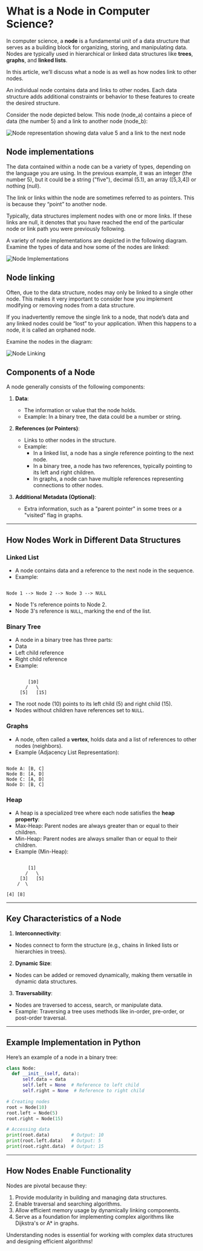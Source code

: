# What is a Node in Computer Science?

In computer science, a **node** is a fundamental unit of a data structure that serves as a building block for organizing, storing, and manipulating data. Nodes are typically used in hierarchical or linked data structures like **trees**, **graphs**, and **linked lists**.

In this article, we’ll discuss what a node is as well as how nodes link to other nodes.

An individual node contains data and links to other nodes. Each data structure adds additional constraints or behavior to these features to create the desired structure.

Consider the node depicted below. This node (node_a) contains a piece of data (the number 5) and a link to another node (node_b):

![Node representation showing data value 5 and a link to the next node](../Information%20about%20Nodes/node_images/node.webp)

## Node implementations

The data contained within a node can be a variety of types, depending on the language you are using. In the previous example, it was an integer (the number 5), but it could be a string ("five"), decimal (5.1), an array ([5,3,4]) or nothing (null).

The link or links within the node are sometimes referred to as pointers. This is because they “point” to another node.

Typically, data structures implement nodes with one or more links. If these links are null, it denotes that you have reached the end of the particular node or link path you were previously following.

A variety of node implementations are depicted in the following diagram. Examine the types of data and how some of the nodes are linked:

![Node Implementations](../Information%20about%20Nodes/node_images/node_implementation.svg)

## Node linking

Often, due to the data structure, nodes may only be linked to a single other node. This makes it very important to consider how you implement modifying or removing nodes from a data structure.

If you inadvertently remove the single link to a node, that node’s data and any linked nodes could be “lost” to your application. When this happens to a node, it is called an orphaned node.

Examine the nodes in the diagram:

![Node Linking](../Information%20about%20Nodes/node_images/nodes.gif)

## Components of a Node

A node generally consists of the following components:

1. **Data**:

    - The information or value that the node holds.
    - Example: In a binary tree, the data could be a number or string.

2. **References (or Pointers)**:

    - Links to other nodes in the structure.
    - Example:
        - In a linked list, a node has a single reference pointing to the next node.
        - In a binary tree, a node has two references, typically pointing to its left and right children.
        - In graphs, a node can have multiple references representing connections to other nodes.

3. **Additional Metadata (Optional)**:
    - Extra information, such as a "parent pointer" in some trees or a "visited" flag in graphs.

---

## How Nodes Work in Different Data Structures

### Linked List

-   A node contains data and a reference to the next node in the sequence.
-   Example:

```

Node 1 --> Node 2 --> Node 3 --> NULL

```

-   Node 1's reference points to Node 2.
-   Node 3's reference is `NULL`, marking the end of the list.

### Binary Tree

-   A node in a binary tree has three parts:
-   Data
-   Left child reference
-   Right child reference
-   Example:

```

        [10]
       /   \
     [5]   [15]

```

-   The root node (10) points to its left child (5) and right child (15).
-   Nodes without children have references set to `NULL`.

### Graphs

-   A node, often called a **vertex**, holds data and a list of references to other nodes (neighbors).
-   Example (Adjacency List Representation):

```

Node A: [B, C]
Node B: [A, D]
Node C: [A, D]
Node D: [B, C]

```

### Heap

-   A heap is a specialized tree where each node satisfies the **heap property**:
-   Max-Heap: Parent nodes are always greater than or equal to their children.
-   Min-Heap: Parent nodes are always smaller than or equal to their children.
-   Example (Min-Heap):

```

        [1]
       /   \
     [3]   [5]
    /  \

[4] [8]

```

---

## Key Characteristics of a Node

1. **Interconnectivity**:

-   Nodes connect to form the structure (e.g., chains in linked lists or hierarchies in trees).

2. **Dynamic Size**:

-   Nodes can be added or removed dynamically, making them versatile in dynamic data structures.

3. **Traversability**:

-   Nodes are traversed to access, search, or manipulate data.
-   Example: Traversing a tree uses methods like in-order, pre-order, or post-order traversal.

---

## Example Implementation in Python

Here’s an example of a node in a binary tree:

```python
class Node:
  def __init__(self, data):
      self.data = data
      self.left = None  # Reference to left child
      self.right = None  # Reference to right child

# Creating nodes
root = Node(10)
root.left = Node(5)
root.right = Node(15)

# Accessing data
print(root.data)        # Output: 10
print(root.left.data)   # Output: 5
print(root.right.data)  # Output: 15
```

---

## How Nodes Enable Functionality

Nodes are pivotal because they:

1. Provide modularity in building and managing data structures.
2. Enable traversal and searching algorithms.
3. Allow efficient memory usage by dynamically linking components.
4. Serve as a foundation for implementing complex algorithms like Dijkstra's or A\* in graphs.

Understanding nodes is essential for working with complex data structures and designing efficient algorithms!
